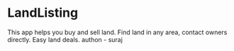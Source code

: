 # LandListing
This app helps you buy and sell land. Find land in any area, contact owners directly. Easy land deals.
authon - suraj